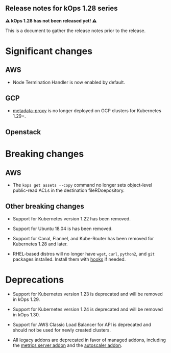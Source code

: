 ## Release notes for kOps 1.28 series

**&#9888; kOps 1.28 has not been released yet! &#9888;**

This is a document to gather the release notes prior to the release.

# Significant changes

## AWS

* Node Termination Handler is now enabled by default.

## GCP

* [metadata-proxy](https://github.com/kubernetes/kubernetes/tree/master/cluster/addons/metadata-proxy) is no longer deployed on GCP clusters for Kubernetes 1.29+.

## Openstack

# Breaking changes

## AWS

* The `kops get assets --copy` command no longer sets object-level public-read ACLs in the destination fileRDoepository.

## Other breaking changes

* Support for Kubernetes version 1.22 has been removed.

* Support for Ubuntu 18.04 is has been removed.

* Support for Canal, Flannel, and Kube-Router has been removed for Kubernetes 1.28 and later.

* RHEL-based distros will no longer have `wget`, `curl`, `python2`, and `git` packages installed. Install them with [hooks](/cluster_spec/#hooks) if needed.

# Deprecations

* Support for Kubernetes version 1.23 is deprecated and will be removed in kOps 1.29.

* Support for Kubernetes version 1.24 is deprecated and will be removed in kOps 1.30.

* Support for AWS Classic Load Balancer for API is deprecated and should not be used for newly created clusters.

* All legacy addons are deprecated in favor of managed addons, including the [metrics server addon](https://github.com/kubernetes/kops/tree/master/addons/metrics-server) and the [autoscaler addon](https://github.com/kubernetes/kops/tree/master/addons/cluster-autoscaler).
